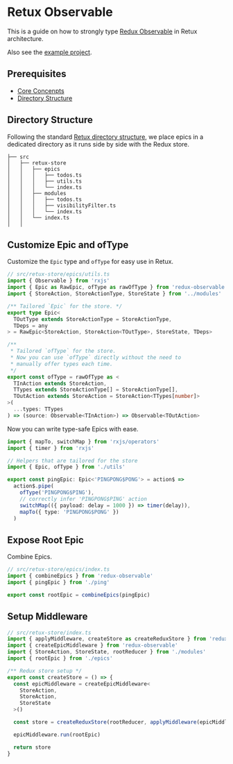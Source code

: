 # Retux Observable

This is a guide on how to strongly type [Redux Observable](https://redux-observable.js.org/) in Retux architecture.

Also see the [example project](https://github.com/crimx/retux/blob/master/examples/redux-observable-example).

## Prerequisites

- [Core Concenpts](../guide/core-concepts.md)
- [Directory Structure](../guide/directory-structure.md)

## Directory Structure

Following the standard [Retux directory structure](../guide/directory-structure.md), we place epics in a dedicated directory as it runs side by side with the Redux store.

```
├── src
│   ├── retux-store
│   │   ├── epics
│   │   │   ├── todos.ts
│   │   │   ├── utils.ts
│   │   │   └── index.ts
│   │   ├── modules
│   │   │   ├── todos.ts
│   │   │   ├── visibilityFilter.ts
│   │   │   └── index.ts
│   │   └── index.ts
│   │
```

## Customize Epic and ofType

Customize the `Epic` type and `ofType` for easy use in Retux.

```typescript
// src/retux-store/epics/utils.ts
import { Observable } from 'rxjs'
import { Epic as RawEpic, ofType as rawOfType } from 'redux-observable'
import { StoreAction, StoreActionType, StoreState } from '../modules'

/** Tailored `Epic` for the store. */
export type Epic<
  TOutType extends StoreActionType = StoreActionType,
  TDeps = any
> = RawEpic<StoreAction, StoreAction<TOutType>, StoreState, TDeps>

/**
 * Tailored `ofType` for the store.
 * Now you can use `ofType` directly without the need to
 * manually offer types each time.
 */
export const ofType = rawOfType as <
  TInAction extends StoreAction,
  TTypes extends StoreActionType[] = StoreActionType[],
  TOutAction extends StoreAction = StoreAction<TTypes[number]>
>(
  ...types: TTypes
) => (source: Observable<TInAction>) => Observable<TOutAction>
```

Now you can write type-safe Epics with ease.

```typescript
import { mapTo, switchMap } from 'rxjs/operators'
import { timer } from 'rxjs'

// Helpers that are tailored for the store
import { Epic, ofType } from './utils'

export const pingEpic: Epic<'PINGPONG$PONG'> = action$ =>
  action$.pipe(
    ofType('PINGPONG$PING'),
    // correctly infer 'PINGPONG$PING' action
    switchMap(({ payload: delay = 1000 }) => timer(delay)),
    mapTo({ type: 'PINGPONG$PONG' })
  )
```

## Expose Root Epic

Combine Epics.

```typescript
// src/retux-store/epics/index.ts
import { combineEpics } from 'redux-observable'
import { pingEpic } from './ping'

export const rootEpic = combineEpics(pingEpic)
```

## Setup Middleware

```typescript
// src/retux-store/index.ts
import { applyMiddleware, createStore as createReduxStore } from 'redux'
import { createEpicMiddleware } from 'redux-observable'
import { StoreAction, StoreState, rootReducer } from './modules'
import { rootEpic } from './epics'

/** Redux store setup */
export const createStore = () => {
  const epicMiddleware = createEpicMiddleware<
    StoreAction,
    StoreAction,
    StoreState
  >()

  const store = createReduxStore(rootReducer, applyMiddleware(epicMiddleware))

  epicMiddleware.run(rootEpic)

  return store
}
```
